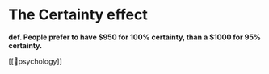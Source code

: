 # The Certainty effect

**def. People prefer to have $950 for 100% certainty, than a $1000 for 95% certainty.**



[[🧠psychology]]